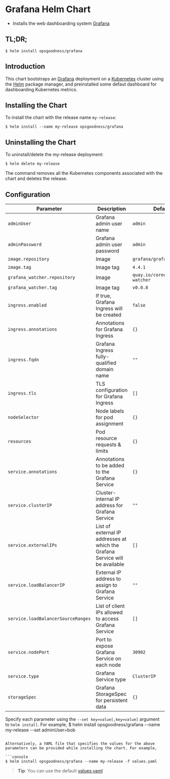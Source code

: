 # Grafana Helm Chart

* Installs the web dashboarding system [Grafana](http://grafana.org/)

## TL;DR;

```console
$ helm install opsgoodness/grafana
```
## Introduction

This chart bootstraps an [Grafana](http://grafana.org) deployment on a [Kubernetes](http://kubernetes.io) cluster using the [Helm](https://helm.sh) package manager, and preinstalled some defaut dashboard for dashboarding Kubernetes metrics.

## Installing the Chart

To install the chart with the release name `my-release`:

```console
$ helm install --name my-release opsgoodness/grafana
```

## Uninstalling the Chart

To uninstall/delete the my-release deployment:

```console
$ helm delete my-release
```

The command removes all the Kubernetes components associated with the chart and deletes the release.


## Configuration

Parameter | Description | Default
--- | --- | ---
`adminUser` | Grafana admin user name | `admin`
`adminPassword` | Grafana admin user password | `admin`
`image.repository` | Image | `grafana/grafana`
`image.tag` | Image tag | `4.4.1`
`grafana_watcher.repository` | Image | `quay.io/coreos/grafana-watcher`
`grafana_watcher.tag` | Image tag | `v0.0.8`
`ingress.enabled` | If true, Grafana Ingress will be created | `false`
`ingress.annotations` | Annotations for Grafana Ingress | `{}`
`ingress.fqdn` | Grafana Ingress fully-qualified domain name | `""`
`ingress.tls` | TLS configuration for Grafana Ingress | `[]`
`nodeSelector` | Node labels for pod assignment | `{}`
`resources` | Pod resource requests & limits | `{}`
`service.annotations` | Annotations to be added to the Grafana Service | `{}`
`service.clusterIP` | Cluster-internal IP address for Grafana Service | `""`
`service.externalIPs` | List of external IP addresses at which the Grafana Service will be available | `[]`
`service.loadBalancerIP` | External IP address to assign to Grafana Service | `""`
`service.loadBalancerSourceRanges` | List of client IPs allowed to access Grafana Service | `[]`
`service.nodePort` | Port to expose Grafana Service on each node | `30902`
`service.type` | Grafana Service type | `ClusterIP`
`storageSpec` | Grafana StorageSpec for persistent data | `{}`

Specify each parameter using the `--set key=value[,key=value]` argument to `helm install`. For example,
$ helm install opsgoodness/grafana --name my-release --set adminUser=bob
```

Alternatively, a YAML file that specifies the values for the above parameters can be provided while installing the chart. For example,

```console
$ helm install opsgoodness/grafana --name my-release -f values.yaml
```

> **Tip**: You can use the default [values.yaml](values.yaml)
